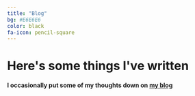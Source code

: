 ```yaml
---
title: "Blog"
bg: #E6E6E6
color: black
fa-icon: pencil-square
---
```

# Here's some things I've written

#### I occasionally put some of my thoughts down on [my blog](http://140x365.com/)

